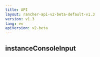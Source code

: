 ```yaml
---
title: API
layout: rancher-api-v2-beta-default-v1.3
version: v1.3
lang: en
apiVersion: v2-beta
---
```


## instanceConsoleInput



<br>
